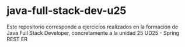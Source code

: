 # java-full-stack-dev-u25
Este repositorio corresponde a ejercicios realizados en la formación de Java Full Stack Developer, concretamente a la unidad 25 UD25 - Spring REST ER
